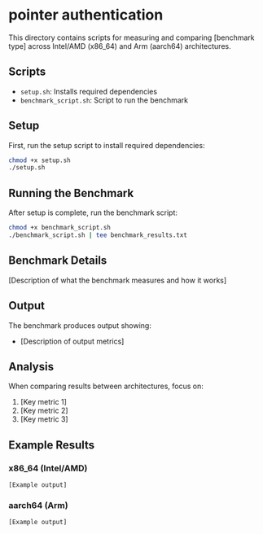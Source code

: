 # pointer authentication

This directory contains scripts for measuring and comparing [benchmark type] across Intel/AMD (x86_64) and Arm (aarch64) architectures.

## Scripts

- `setup.sh`: Installs required dependencies
- `benchmark_script.sh`: Script to run the benchmark

## Setup

First, run the setup script to install required dependencies:

```bash
chmod +x setup.sh
./setup.sh
```

## Running the Benchmark

After setup is complete, run the benchmark script:

```bash
chmod +x benchmark_script.sh
./benchmark_script.sh | tee benchmark_results.txt
```

## Benchmark Details

[Description of what the benchmark measures and how it works]

## Output

The benchmark produces output showing:
- [Description of output metrics]

## Analysis

When comparing results between architectures, focus on:
1. [Key metric 1]
2. [Key metric 2]
3. [Key metric 3]

## Example Results

### x86_64 (Intel/AMD)
```
[Example output]
```

### aarch64 (Arm)
```
[Example output]
```